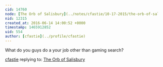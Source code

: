 ```yaml
---
cid: 14760
node: [The Orb of Salisbury](../notes/cfastie/10-17-2015/the-orb-of-salisbury)
nid: 12315
created_at: 2016-06-14 14:00:52 +0000
timestamp: 1465912852
uid: 554
author: [cfastie](../profile/cfastie)
---
```


What do you guys do a your job other than gaming search?

[cfastie](../profile/cfastie) replying to: [The Orb of Salisbury](../notes/cfastie/10-17-2015/the-orb-of-salisbury)

